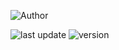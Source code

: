 ![Author](https://img.shields.io/badge/Author-Mohammadreza_Rashidpour_Aghamahali-gold)

![last update](https://img.shields.io/badge/dynamic/json?url=https%3A%2F%2Fupdater.mrrashidpour.com%2Fupdate.php&query=plugin.avinpanel.update&logo=wordpress&label=last%20update&color=red)
![version](https://img.shields.io/badge/dynamic/json?url=https%3A%2F%2Fupdater.mrrashidpour.com%2Fupdate.php&query=plugin.avinpanel.version&logo=wordpress&label=avinpanel%20version)